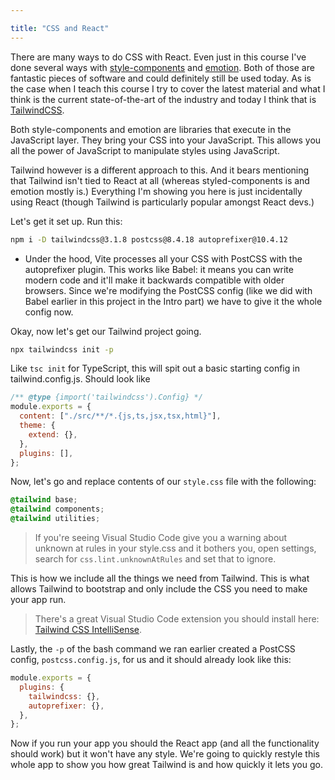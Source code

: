 ```yaml
---

title: "CSS and React"
---
```


There are many ways to do CSS with React. Even just in this course I've done several ways with [style-components][sc] and [emotion][emotion]. Both of those are fantastic pieces of software and could definitely still be used today. As is the case when I teach this course I try to cover the latest material and what I think is the current state-of-the-art of the industry and today I think that is [TailwindCSS][tailwind].

Both style-components and emotion are libraries that execute in the JavaScript layer. They bring your CSS into your JavaScript. This allows you all the power of JavaScript to manipulate styles using JavaScript.

Tailwind however is a different approach to this. And it bears mentioning that Tailwind isn't tied to React at all (whereas styled-components is and emotion mostly is.) Everything I'm showing you here is just incidentally using React (though Tailwind is particularly popular amongst React devs.)

Let's get it set up. Run this:

```bash
npm i -D tailwindcss@3.1.8 postcss@8.4.18 autoprefixer@10.4.12
```

- Under the hood, Vite processes all your CSS with PostCSS with the autoprefixer plugin. This works like Babel: it means you can write modern code and it'll make it backwards compatible with older browsers. Since we're modifying the PostCSS config (like we did with Babel earlier in this project in the Intro part) we have to give it the whole config now.

Okay, now let's get our Tailwind project going.

```bash
npx tailwindcss init -p
```

Like `tsc init` for TypeScript, this will spit out a basic starting config in tailwind.config.js. Should look like

```javascript
/** @type {import('tailwindcss').Config} */
module.exports = {
  content: ["./src/**/*.{js,ts,jsx,tsx,html}"],
  theme: {
    extend: {},
  },
  plugins: [],
};
```

Now, let's go and replace contents of our `style.css` file with the following:

```css
@tailwind base;
@tailwind components;
@tailwind utilities;
```

> If you're seeing Visual Studio Code give you a warning about unknown at rules in your style.css and it bothers you, open settings, search for `css.lint.unknownAtRules` and set that to ignore.

This is how we include all the things we need from Tailwind. This is what allows Tailwind to bootstrap and only include the CSS you need to make your app run.

> There's a great Visual Studio Code extension you should install here: [Tailwind CSS IntelliSense][tw].

Lastly, the `-p` of the bash command we ran earlier created a PostCSS config, `postcss.config.js`, for us and it should already look like this:

```javascript
module.exports = {
  plugins: {
    tailwindcss: {},
    autoprefixer: {},
  },
};
```

Now if you run your app you should the React app (and all the functionality should work) but it won't have any style. We're going to quickly restyle this whole app to show you how great Tailwind is and how quickly it lets you go.

[tw]: https://marketplace.visualstudio.com/items?itemName=bradlc.vscode-tailwindcss
[sc]: https://btholt.github.io/complete-intro-to-react/
[emotion]: https://btholt.github.io/complete-intro-to-react-v5/emotion
[tailwind]: https://tailwindcss.com/docs
